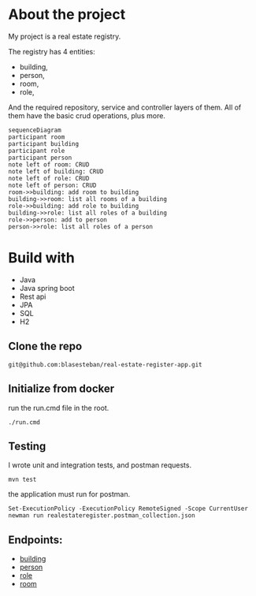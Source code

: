 # About the project
My project is a real estate registry. 

The registry has 4 entities: 
- building,
- person, 
- room, 
- role,

And the required repository, service and controller layers of them.
All of them have the basic crud operations, plus more.

```mermaid
sequenceDiagram
participant room
participant building
participant role
participant person
note left of room: CRUD
note left of building: CRUD
note left of role: CRUD
note left of person: CRUD
room->>building: add room to building
building->>room: list all rooms of a building
role->>building: add role to building
building->>role: list all roles of a building
role->>person: add to person
person->>role: list all roles of a person
```
# Build with
- Java
- Java spring boot
- Rest api
- JPA
- SQL
- H2

## Clone the repo
  `git@github.com:blasesteban/real-estate-register-app.git`

## Initialize from docker
run the run.cmd file in the root.
```shell
./run.cmd
```
## Testing
I wrote unit and integration tests, and postman requests.
```shell
mvn test
```
the application must run for postman.
```shell
Set-ExecutionPolicy -ExecutionPolicy RemoteSigned -Scope CurrentUser
newman run realestateregister.postman_collection.json
```
## Endpoints:
- [building](http://localhost:8080/building)
- [person](http://localhost:8080/person)
- [role](http://localhost:8080/role)
- [room](http://localhost:8080/room)
